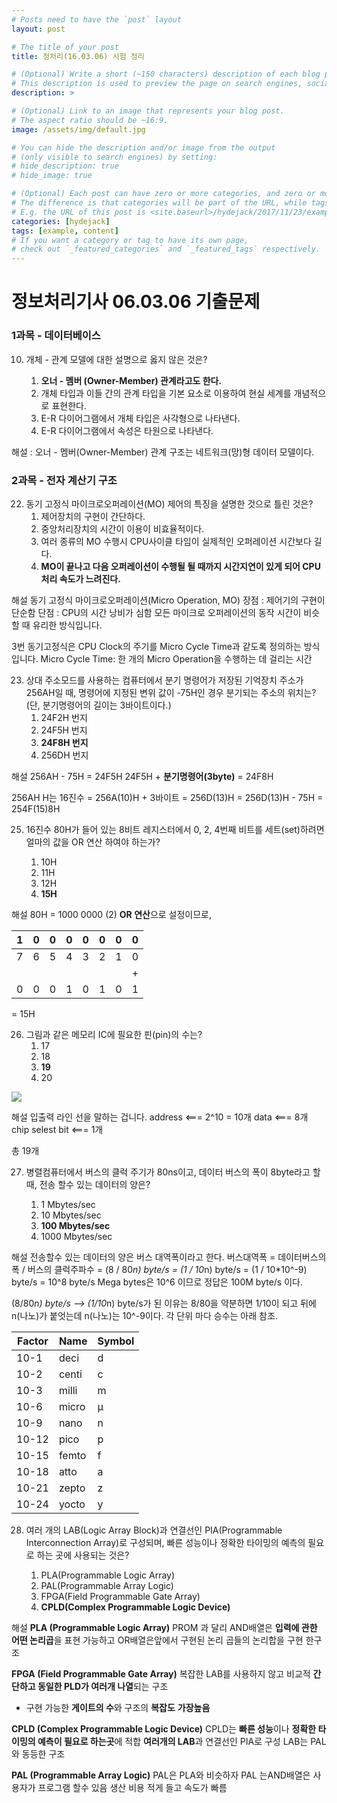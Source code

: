 ```yaml
---
# Posts need to have the `post` layout
layout: post

# The title of your post
title: 정처리(16.03.06) 시험 정리

# (Optional) Write a short (~150 characters) description of each blog post.
# This description is used to preview the page on search engines, social media, etc.
description: >

# (Optional) Link to an image that represents your blog post.
# The aspect ratio should be ~16:9.
image: /assets/img/default.jpg

# You can hide the description and/or image from the output
# (only visible to search engines) by setting:
# hide_description: true
# hide_image: true

# (Optional) Each post can have zero or more categories, and zero or more tags.
# The difference is that categories will be part of the URL, while tags will not.
# E.g. the URL of this post is <site.baseurl>/hydejack/2017/11/23/example-content/
categories: [hydejack]
tags: [example, content]
# If you want a category or tag to have its own page,
# check out `_featured_categories` and `_featured_tags` respectively.
---
```


# 정보처리기사 06.03.06 기출문제

### 1과목 - 데이터베이스

10.	개체 - 관계 모델에 대한 설명으로 옳지 않은 것은?

    1.	**오너 - 멤버 (Owner-Member) 관계라고도 한다.**
    2.	개체 타입과 이들 간의 관계 타입을 기본 요소로 이용하여 현실 세계를 개념적으로 표현한다.
    3.	E-R 다이어그램에서 개체 타입은 사각형으로 나타낸다.
    4.	E-R 다이어그램에서 속성은 타원으로 나타낸다.

해설 : 오너 - 멤버(Owner-Member) 관계 구조는 네트워크(망)형 데이터 모델이다.



### 2과목 - 전자 계산기 구조

22.	동기 고정식 마이크로오퍼레이션(MO) 제어의 특징을 설명한 것으로 틀린 것은?
     1.	제어장치의 구현이 간단하다.
     2.	중앙처리장치의 시간이 이용이 비효율적이다.
     3.	여러 종류의 MO 수행시 CPU사이클 타임이 실제적인 오퍼레이션 시간보다 길다.
     4.	**MO이 끝나고 다음 오퍼레이션이 수행될 될 때까지 시간지연이 있게 되어 CPU 처리 속도가 느려진다.**

해설
동기 고정식 마이크로오퍼레이션(Micro Operation, MO)
장점 : 제어기의 구현이 단순함
단점 : CPU의 시간 낭비가 심함
모든 마이크로 오퍼레이션의 동작 시간이 비슷할 때 유리한 방식입니다.

3번 동기고정식은 CPU Clock의 주기를 Micro Cycle Time과 같도록 정의하는 방식입니다.
Micro Cycle Time: 한 개의 Micro Operation을 수행하는 데 걸리는 시간



23.	상대 주소모드를 사용하는 컴퓨터에서 분기 명령어가 저장된 기억장치 주소가 256AH일 때, 명령어에 지정된 변위 값이 -75H인 경우 분기되는 주소의 위치는?(단, 분기명령어의 길이는 3바이트이다.)
     1.	24F2H 번지
     2.	24F5H 번지
     3.	**24F8H 번지**
     4.	256DH 번지

해설
256AH - 75H = 24F5H
24F5H + **분기명령어(3byte)** = 24F8H

256AH		H는 16진수
= 256A(10)H + 3바이트 
= 256D(13)H
= 256D(13)H - 75H
= 254F(15)8H





25.	16진수 80H가 들어 있는 8비트 레지스터에서 0, 2, 4번째 비트를 세트(set)하려면 얼마의 값을 OR 연산 하여야 하는가?

     1.	10H
     2.	11H
     3.	12H
     4.	**15H**

해설
80H = 1000 0000 (2)
**OR 연산**으로 설정이므로,

|  1   |  0   |  0   |  0   |  0   |  0   |  0   |  0   |
| :--: | :--: | :--: | :--: | :--: | :--: | :--: | :--: |
|  7   |  6   |  5   |  4   |  3   |  2   |  1   |  0   |
|      |      |      |      |      |      |      |  +   |
|  0   |  0   |  0   |  1   |  0   |  1   |  0   |  1   |

= 15H



26.	그림과 같은 메모리 IC에 필요한 핀(pin)의 수는?
     1.	17
     2.	18
     3.	**19**
     4.	20

![](http://www.comcbt.com/cbt/data/j4/j420160306/j420160306m26.gif)

해설
입출력 라인 선을 말하는 겁니다.
address <=== 2^10 = 10개
data    <=== 8개
chip selest bit <=== 1개

총 19개



27.	병렬컴퓨터에서 버스의 클럭 주기가 80ns이고, 데이터 버스의 폭이 8byte라고 할 때, 전송 할수 있는 데이터의 양은?

     1.	1 Mbytes/sec
     2.	10 Mbytes/sec
     3.	**100 Mbytes/sec**
     4.	1000 Mbytes/sec

해설
전송할수 있는 데이터의 양은 버스 대역폭이라고 한다.
버스대역폭 =  데이터버스의 폭 / 버스의 클럭주파수 = (8 / 80*n) byte/s = (1 / 10*n) byte/s 
= (1 / 10*10^-9) byte/s = 10^8 byte/s
Mega bytes은 10^6 이므로 정답은 100M byte/s 이다.

(8/80*n) byte/s --> (1/10*n) byte/s가 된 이유는 8/80을 약분하면 1/10이 되고
뒤에 n(나노)가 붙엇는데 n(나노)는 10^-9이다. 각 단위 마다 승수는 아래 참조.

| Factor | Name  | Symbol |
| ------ | ----- | ------ |
| 10-1   | deci  | d      |
| 10-2   | centi | c      |
| 10-3   | milli | m      |
| 10-6   | micro | µ      |
| 10-9   | nano  | n      |
| 10-12  | pico  | p      |
| 10-15  | femto | f      |
| 10-18  | atto  | a      |
| 10-21  | zepto | z      |
| 10-24  | yocto | y      |



28.	여러 개의 LAB(Logic Array Block)과 연결선인 PIA(Programmable Interconnection Array)로 구성되며, 빠른 성능이나 정확한 타이밍의 예측의 필요로 하는 곳에 사용되는 것은?

     1.	PLA(Programmable Logic Array)
     2.	PAL(Programmable Array Logic)
     3.	FPGA(Field Programmable Gate Array)
     4.	**CPLD(Complex Programmable Logic Device)**



해설
**PLA (Programmable Logic Array)**
PROM 과 달리 
AND배열은 **입력에 관한 어떤 논리곱**을 표현 가능하고 
OR배열은앞에서 구현된 논리 곱들의 논리합을 구현 한구조

**FPGA (Field Programmable Gate Array)**
복잡한 LAB를 사용하지 않고 비교적 **간단하고 동일한 PLD가 여러개 나열**되는 구조

- 구현 가능한 **게이트의 수**와 구조의 **복잡도** **가장높음**

**CPLD (Complex Programmable Logic Device)**
CPLD는 **빠른 성능**이나 **정확한 타이밍의 예측이 필요로 하는곳**에 적합
**여러개의 LAB**과 연결선인 PIA로 구성 
LAB는 PAL와 동등한 구조

**PAL (Programmable Array Logic)**
PAL은 PLA와 비슷하자 PAL 는AND배열은 사용자가 프로그램 할수 있음
생산 비용 적게 들고 속도가 빠름



























